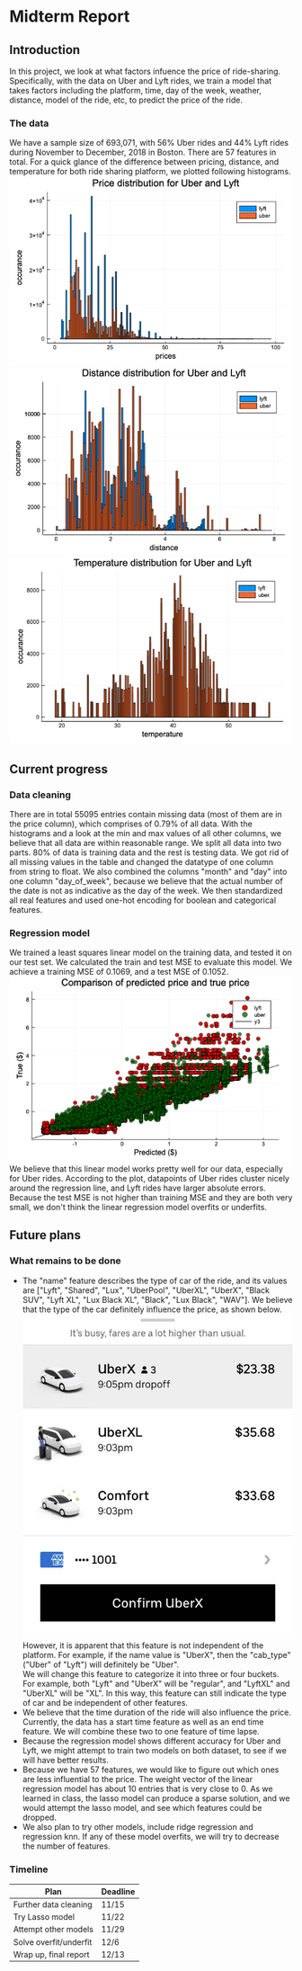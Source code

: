 # Midterm Report

## Introduction

In this project, we look at what factors infuence the price of ride-sharing. Specifically, with the data on Uber and Lyft rides, we train a model that takes factors including the platform, time, day of the week, weather, distance, model of the ride, etc, to predict the price of the ride.

### The data

We have a sample size of 693,071, with 56% Uber rides and 44% Lyft rides during November to December, 2018 in Boston. There are 57 features in total. For a quick glance of the difference between pricing, distance, and temperature for both ride sharing platform, we plotted following histograms.
![histogram of price for Uber and Lyft](price_histogram.png)
![histogram of distance for Uber and Lyft](distance_histogram.png)
![histogram of temperature for Uber and Lyft](temperature_histogram.png)

## Current progress

### Data cleaning

There are in total 55095 entries contain missing data (most of them are in the price column), which comprises of 0.79% of all data. With the histograms and a look at the min and max values of all other columns, we believe that all data are within reasonable range.
We split all data into two parts. 80% of data is training data and the rest is testing data.
We got rid of all missing values in the table and changed the datatype of one column from string to float. We also combined the columns "month" and "day" into one column "day_of_week", because we believe that the actual number of the date is not as indicative as the day of the week. We then standardized all real features and used one-hot encoding for boolean and categorical features.

### Regression model

We trained a least squares linear model on the training data, and tested it on our test set. We calculated the train and test MSE to evaluate this model. We achieve a training MSE of 0.1069, and a test MSE of 0.1052.
![prediction for Uber and Lyft](full_scatter_plot.png)
We believe that this linear model works pretty well for our data, especially for Uber rides. According to the plot, datapoints of Uber rides cluster nicely around the regression line, and Lyft rides have larger absolute errors.
Because the test MSE is not higher than training MSE and they are both very small, we don't think the linear regression model overfits or underfits.

## Future plans

### What remains to be done

- The "name" feature describes the type of car of the ride, and its values are ["Lyft", "Shared", "Lux", "UberPool", "UberXL", "UberX", "Black SUV", "Lyft XL", "Lux Black XL", "Black", "Lux Black", "WAV"]. We believe that the type of the car definitely influence the price, as shown below.
  ![different type of car has different price](uber.jpeg)
  However, it is apparent that this feature is not independent of the platform. For example, if the name value is "UberX", then the "cab_type" ("Uber" of "Lyft") will definitely be "Uber".  
  We will change this feature to categorize it into three or four buckets. For example, both "Lyft" and "UberX" will be "regular", and "LyftXL" and "UberXL" will be "XL". In this way, this feature can still indicate the type of car and be independent of other features.
- We believe that the time duration of the ride will also influence the price. Currently, the data has a start time feature as well as an end time feature. We will combine these two to one feature of time lapse.
- Because the regression model shows different accuracy for Uber and Lyft, we might attempt to train two models on both dataset, to see if we will have better results.
- Because we have 57 features, we would like to figure out which ones are less influential to the price. The weight vector of the linear regression model has about 10 entries that is very close to 0. As we learned in class, the lasso model can produce a sparse solution, and we would attempt the lasso model, and see which features could be dropped.
- We also plan to try other models, include ridge regression and regression knn. If any of these model overfits, we will try to decrease the number of features.

### Timeline

| Plan                   | Deadline |
| ---------------------- | -------- |
| Further data cleaning  | 11/15    |
| Try Lasso model        | 11/22    |
| Attempt other models   | 11/29    |
| Solve overfit/underfit | 12/6     |
| Wrap up, final report  | 12/13    |
